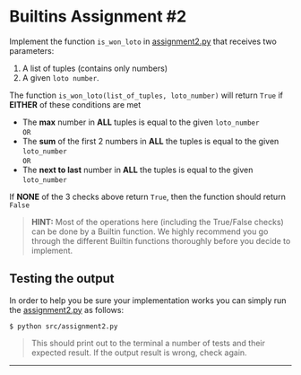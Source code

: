 # Builtins Assignment #2

Implement the function `is_won_loto` in [assignment2.py](src/assignment2.py) that receives two parameters:
1. A list of tuples (contains only numbers) 
1. A given `loto number`. 

The function `is_won_loto(list_of_tuples, loto_number)` will return `True` if **EITHER** of these conditions are met
- The **max** number in **ALL** tuples is equal to the given `loto_number` \
`OR`
- The **sum** of the first 2 numbers in **ALL** the tuples is equal to the given `loto_number` \
`OR`
- The **next to last** number in **ALL** the tuples is equal to the given `loto_number`

If **NONE** of the 3 checks above return `True`, then the function should return `False`
> **HINT:** Most of the operations here (including the True/False checks) can be done by a Builtin function.
> We highly recommend you go through the different Builtin functions thoroughly before you decide to implement.

## Testing the output

In order to help you be sure your implementation works you can simply run the [assignment2.py](src/assignment2.py) as follows:
```shell script
$ python src/assignment2.py 
```
> This should print out to the terminal a number of tests and their expected result.
> If the output result is wrong, check again.

---